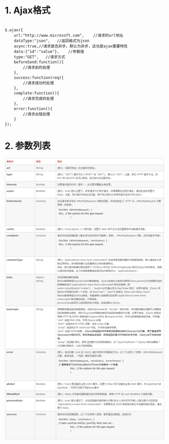 # 1. Ajax格式
```

$.ajax({
    url:"http://www.microsoft.com",    //请求的url地址
    dataType:"json",   //返回格式为json
    async:true,//请求是否异步，默认为异步，这也是ajax重要特性
    data:{"id":"value"},    //参数值
    type:"GET",   //请求方式
    beforeSend:function(){
        //请求前的处理
    },
    success:function(req){
        //请求成功时处理
    },
    complete:function(){
        //请求完成的处理
    },
    error:function(){
        //请求出错处理
    }
});

```
# 2. 参数列表
![](_v_images/20190813092357646_5834.png)